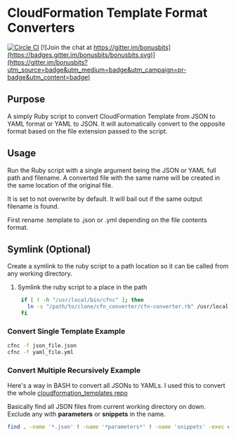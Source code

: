 # CloudFormation Template Format Converters
[![Circle CI](https://circleci.com/gh/bonusbits/cfn_converter/tree/master.svg?style=shield)](https://circleci.com/gh/bonusbits/cfn_converter/tree/master)
[![Join the chat at https://gitter.im/bonusbits](https://badges.gitter.im/bonusbits/bonusbits.svg)](https://gitter.im/bonusbits?utm_source=badge&utm_medium=badge&utm_campaign=pr-badge&utm_content=badge)

## Purpose
A simply Ruby script to convert CloudFormation Template from JSON to YAML format or YAML to JSON.
It will automatically convert to the opposite format based on the file extension passed to the script.

## Usage
Run the Ruby script with a single argument being the JSON or YAML full path and filename. 
A converted file with the same name will be created in the same location of the original file.

It is set to not overwrite by default. It will bail out if the same output filename is found.
 
First rename .template to .json or .yml depending on the file contents format.

## Symlink (Optional)
Create a symlink to the ruby script to a path location so it can be called from any working directory.

1. Symlink the ruby script to a place in the path

    ```bash
     if [ ! -h "/usr/local/bin/cfnc" ]; then
       ln -s "/path/to/clone/cfn_converter/cfn-converter.rb" /usr/local/bin/cfnc
     fi
    ```
    
### Convert Single Template Example

```bash
cfnc -f json_file.json
cfnc -f yaml_file.yml
```

    
### Convert Multiple Recursively Example
Here's a way in BASH to convert all JSONs to YAMLs. I used this to convert the whole [cloudformation_templates repo](https://github.com/bonusbits/cloudformation_templates)

Basically find all JSON files from current working directory on down. Exclude any with **parameters** or **snippets** in the name.

```bash
find . -name '*.json' ! -name '*parameters*' ! -name 'snippets' -exec cfnc -f {} \;
```
    